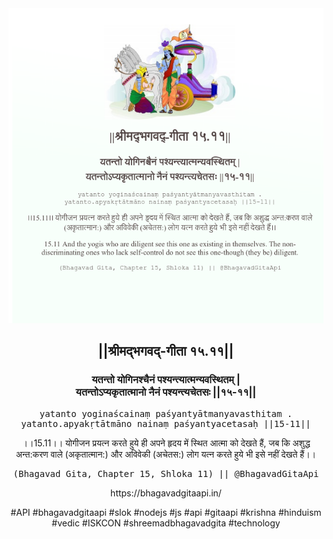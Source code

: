 <img src="../../asset/BG_15_11.png"/>
<center><h2>||श्रीमद्‍भगवद्‍-गीता १५.११||</h2>
<h3>यतन्तो योगिनश्चैनं पश्यन्त्यात्मन्यवस्थितम् |<br/>यतन्तोऽप्यकृतात्मानो नैनं पश्यन्त्यचेतसः ||१५-११||</h3>
<pre>yatanto yoginaścainaṃ paśyantyātmanyavasthitam .<br/>yatanto.apyakṛtātmāno nainaṃ paśyantyacetasaḥ ||15-11||</pre>
<p>।।15.11।। योगीजन प्रयत्न करते हुये ही अपने हृदय में स्थित आत्मा को देखते हैं, जब कि अशुद्ध अन्त:करण वाले (अकृतात्मान:) और अविवेकी (अचेतस:) लोग यत्न करते हुये भी इसे नहीं देखते हैं।।</p>
<pre>(Bhagavad Gita, Chapter 15, Shloka 11) || @BhagavadGitaApi</pre><p>https://bhagavadgitaapi.in/</p><p>#API #bhagavadgitaapi #slok #nodejs #js #api #gitaapi #krishna #hinduism #vedic #ISKCON #shreemadbhagavadgita #technology</p></center>